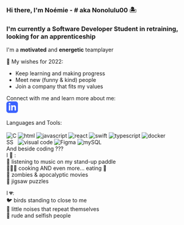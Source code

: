 ### Hi there, I'm Noémie - # aka Nonolulu00 🏝

### I'm currently a Software Developer Student in retraining, looking for an apprenticeship

I'm a **motivated** and **energetic** teamplayer  

💫 My wishes for 2022: <br/>
   * Keep learning and making progress <br/>
   * Meet new (funny & kind) people<br/>
   * Join a company that fits my values<br/>


Connect with me and learn more about me:<br/>
[<img width= "30px" src="https://github.com/Nonolulu00/Nonolulu00/blob/main/img/iconmonstr-linkedin-3-72.png"/>](https://www.linkedin.com/in/noemieragot)

Languages and Tools:<br/>
<br/>
<img alt="html" width="30px" src="https://cdn.jsdelivr.net/gh/devicons/devicon/icons/html5/html5-original.svg" />
<img alt="CSS" style="float: left" width="30px" src="https://cdn.jsdelivr.net/gh/devicons/devicon/icons/css3/css3-original.svg" />
<img alt="javascript" width="30px" src="https://cdn.jsdelivr.net/gh/devicons/devicon/icons/javascript/javascript-plain.svg" />
<img alt="react" width="30px" src="https://cdn.jsdelivr.net/gh/devicons/devicon/icons/react/react-original.svg" />
<img alt="swift" width="30px" src="https://cdn.jsdelivr.net/gh/devicons/devicon/icons/swift/swift-original.svg" />
<img alt="typescript" width="30px" src="https://cdn.jsdelivr.net/gh/devicons/devicon/icons/typescript/typescript-original.svg" />
<img alt="docker" width="30px" src="https://cdn.jsdelivr.net/gh/devicons/devicon/icons/docker/docker-original.svg" />
<img alt="visual code" width="30px" src="https://cdn.jsdelivr.net/gh/devicons/devicon/icons/vscode/vscode-original.svg" />
<img alt="Figma" width="30px" src="https://cdn.jsdelivr.net/gh/devicons/devicon/icons/figma/figma-original.svg" />
<img alt="mySQL" width="30px" src="https://cdn.jsdelivr.net/gh/devicons/devicon/icons/mysql/mysql-original-wordmark.svg" />
<br/>
And beside coding ???<br/>
I 💛 :<br/>
   🌊 listening to music on my stand-up paddle<br/>
   👩🏻‍🍳 cooking AND even more... eating 🍝 <br/>
   🎥 zombies & apocalyptic movies <br/>
   🧩 jigsaw puzzles<br/>

I 💔:<br/>
   🐦 birds standing to close to me<br/>
   🤯 little noises that repeat themselves<br/>
   🤬 rude and selfish people<br/>
